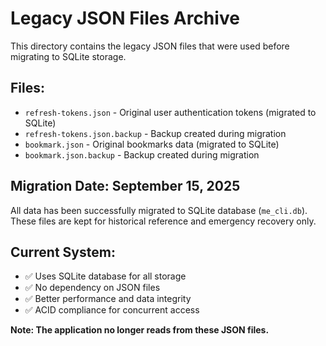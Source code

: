 # Legacy JSON Files Archive

This directory contains the legacy JSON files that were used before migrating to SQLite storage.

## Files:
- `refresh-tokens.json` - Original user authentication tokens (migrated to SQLite)
- `refresh-tokens.json.backup` - Backup created during migration
- `bookmark.json` - Original bookmarks data (migrated to SQLite)  
- `bookmark.json.backup` - Backup created during migration

## Migration Date: September 15, 2025

All data has been successfully migrated to SQLite database (`me_cli.db`).
These files are kept for historical reference and emergency recovery only.

## Current System:
- ✅ Uses SQLite database for all storage
- ✅ No dependency on JSON files
- ✅ Better performance and data integrity
- ✅ ACID compliance for concurrent access

**Note: The application no longer reads from these JSON files.**